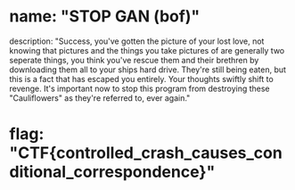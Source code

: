 # name: "STOP GAN (bof)"

description: "Success, you've gotten the picture of your lost love, not knowing that pictures and the things you take pictures of are generally two seperate things, you think you've rescue them and their brethren by downloading them all to your ships hard drive. They're still being eaten, but this is a fact that has escaped you entirely. Your thoughts swiftly shift to revenge. It's important now to stop this program from destroying these \"Cauliflowers\" as they're referred to, ever again."

# flag: "CTF{controlled_crash_causes_conditional_correspondence}"
